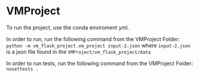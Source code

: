 # VMProject

To run the project, use the conda enviroment yml.

In order to run, run the following command from the VMProject Folder:
```python -m vm_flask_project.vm_project input-2.json``` 
where ```input-2.json``` is a json file found in the ```VMProject/vm_flask_project/data```


In order to run tests, run the following command from the VMProject Folder:
```nosettests .```
